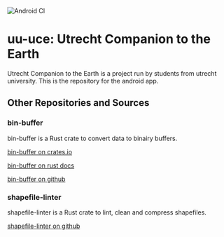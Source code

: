 ![Android CI](https://github.com/ocdy1001/uu-uce/workflows/Android%20CI/badge.svg)
# uu-uce: Utrecht Companion to the Earth
Utrecht Companion to the Earth is a project run by students from utrecht university.
This is the repository for the android app.
## Other Repositories and Sources
### bin-buffer
bin-buffer is a Rust crate to convert data to binairy buffers.


[bin-buffer on crates.io](https://crates.io/crates/bin_buffer)


[bin-buffer on rust docs](https://docs.rs/bin_buffer/)


[bin-buffer on github](https://github.com/ocdy1001/bin-buffer)
### shapefile-linter


shapefile-linter is a Rust crate to lint, clean and compress shapefiles.


[shapefile-linter on github](https://github.com/ocdy1001/shapefile-linter)
